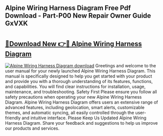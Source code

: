 ## Alpine Wiring Harness Diagram Free Pdf Download - Part-P00 New Repair Owner Guide GxVXK

# <h2><a href="http://dfhuhte.blite.top/?on=Alpine+Wiring+Harness+Diagram">🔗Download New 👉🔴 Alpine Wiring Harness Diagram</a></h2>

[![Alpine Wiring Harness Diagram download](https://i.imgur.com/lujVjoI.png)](http://dfhuhte.blite.top/?on=Alpine+Wiring+Harness+Diagram)
Greetings and welcome to the user manual for your newly launched Alpine Wiring Harness Diagram. This manual is specifically designed to help you get started with your product and provide you with a thorough understanding of its features, functions, and capabilities. You will find clear instructions for installation, usage, maintenance, and troubleshooting. Safety First Please ensure you follow all safety precautions when operating your new Alpine Wiring Harness Diagram. Alpine Wiring Harness Diagram offers users an extensive range of advanced features, including geolocation, smart alerts, customizable themes, and automatic syncing, all easily controlled through the user-friendly and intuitive interface. Please Keep Us Updated Alpine Wiring Harness Diagram. Share your feedback and suggestions to help us improve our products and services.
